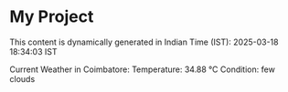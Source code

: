 # My Project

This content is dynamically generated in Indian Time (IST): 2025-03-18 18:34:03 IST


Current Weather in Coimbatore:
Temperature: 34.88 °C
Condition: few clouds
